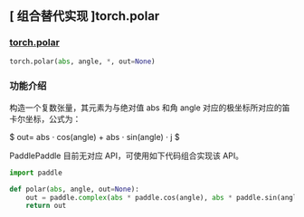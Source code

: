 ## [ 组合替代实现 ]torch.polar

### [torch.polar](https://pytorch.org/docs/master/generated/torch.polar.html#torch.polar)
```python
torch.polar(abs, angle, *, out=None)
```

###  功能介绍
构造一个复数张量，其元素为与绝对值 abs 和角 angle 对应的极坐标所对应的笛卡尔坐标，公式为：

$ out= abs ⋅ cos(angle) + abs ⋅ sin(angle) ⋅ j $

PaddlePaddle 目前无对应 API，可使用如下代码组合实现该 API。

```python
import paddle

def polar(abs, angle, out=None):
    out = paddle.complex(abs * paddle.cos(angle), abs * paddle.sin(angle))
    return out
```
